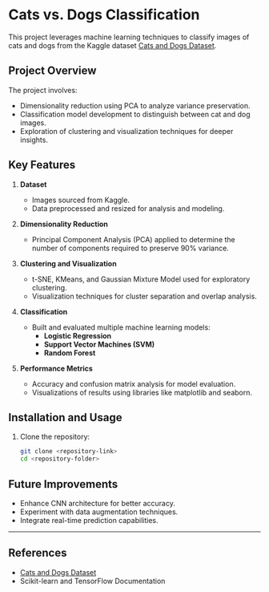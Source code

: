 # Cats vs. Dogs Classification

This project leverages machine learning techniques to classify images of cats and dogs from the Kaggle dataset [Cats and Dogs Dataset](https://www.kaggle.com/datasets/tongpython/cat-and-dog).

## Project Overview

The project involves:
- Dimensionality reduction using PCA to analyze variance preservation.
- Classification model development to distinguish between cat and dog images.
- Exploration of clustering and visualization techniques for deeper insights.

## Key Features

1. **Dataset**
   - Images sourced from Kaggle.
   - Data preprocessed and resized for analysis and modeling.

2. **Dimensionality Reduction**
   - Principal Component Analysis (PCA) applied to determine the number of components required to preserve 90% variance.

3. **Clustering and Visualization**
   - t-SNE, KMeans, and Gaussian Mixture Model used for exploratory clustering.
   - Visualization techniques for cluster separation and overlap analysis.

4. **Classification**
   - Built and evaluated multiple machine learning models:
     - **Logistic Regression**
     - **Support Vector Machines (SVM)**
     - **Random Forest**
  

5. **Performance Metrics**
   - Accuracy and confusion matrix analysis for model evaluation.
   - Visualizations of results using libraries like matplotlib and seaborn.

## Installation and Usage

1. Clone the repository:
   ```bash
   git clone <repository-link>
   cd <repository-folder>
## Future Improvements
- Enhance CNN architecture for better accuracy.
- Experiment with data augmentation techniques.
- Integrate real-time prediction capabilities.

---

## References
- [Cats and Dogs Dataset](https://www.kaggle.com/datasets/tongpython/cat-and-dog)
- Scikit-learn and TensorFlow Documentation
